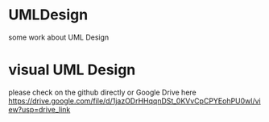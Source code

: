 # UMLDesign
some work about UML Design
# visual UML Design
please check on the github directly or Google Drive here https://drive.google.com/file/d/1jazODrHHqqnDSt_0KVvCpCPYEohPU0wl/view?usp=drive_link
